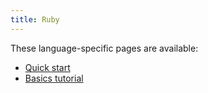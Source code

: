 ```yaml
---
title: Ruby
---
```


These language-specific pages are available:

- [Quick start](quickstart)
- [Basics tutorial](basics)
